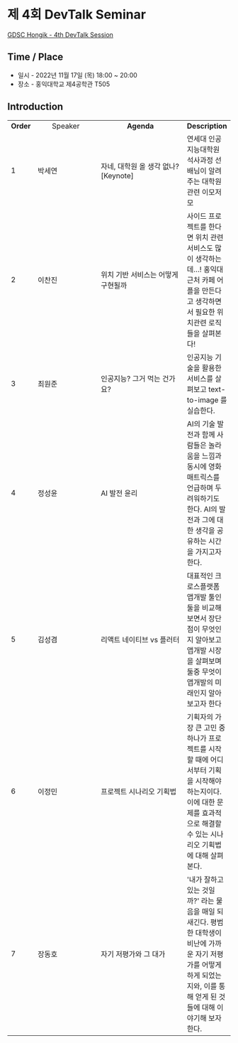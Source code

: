 # 제 4회 DevTalk Seminar

[GDSC Hongik - 4th DevTalk Session]()

## Time / Place

- 일시 - 2022년 11월 17일 (목) 18:00 ~ 20:00
- 장소 - 홍익대학교 제4공학관 T505

## Introduction

<table>
    <tr align="center">
        <td><B>Order</B></td>
        <td width = "170"<B>Speaker</B></td>
        <td width = "250"><B>Agenda</B></td>
        <td><B>Description</B></td>
    </tr>
    <tr>
        <td>1</td>
        <td>박세연</td>
        <td>자네, 대학원 올 생각 없나? [Keynote]</td>
        <td>연세대 인공지능대학원 석사과정 선배님이 알려주는 대학원 관련 이모저모</td>
    </tr>
    <tr>
        <td>2</td>
        <td>이찬진</td>
        <td>위치 기반 서비스는 어떻게 구현될까</td>
        <td>사이드 프로젝트를 한다면 위치 관련 서비스도 많이 생각하는데…! 홍익대 근처 카페 어플을 만든다고 생각하면서 필요한 위치관련 로직들을 살펴본다!</td>
    </tr>
    <tr>
        <td>3</td>
        <td>최원준</td>
        <td>인공지능? 그거 먹는 건가요?</td>
        <td>인공지능 기술을 활용한 서비스를 살펴보고 text-to-image 를 실습한다.</td>
    </tr>
    <tr>
        <td>4</td>
        <td>정성윤</td>
        <td>AI 발전 윤리</td>
        <td>AI의 기술 발전과 함께 사람들은 놀라움을 느낌과 동시에 영화 매트릭스를 언급하며 두려워하기도 한다. AI의 발전과 그에 대한 생각을 공유하는 시간을 가지고자 한다.</td>
    </tr>
    <tr>
        <td>5</td>
        <td>김성겸</td>
        <td>리액트 네이티브 vs 플러터</td>
        <td>대표적인 크로스플랫폼 앱개발 툴인 둘을 비교해보면서 장단점이 무엇인지 알아보고 앱개발 시장을 살펴보며 둘중 무엇이 앱개발의 미래인지 알아보고자 한다</td>
    </tr>
    <tr>
        <td>6</td>
        <td>이정민</td>
        <td>프로젝트 시나리오 기획법</td>
        <td>기획자의 가장 큰 고민 중 하나가 프로젝트를 시작할 때에 어디서부터 기획을 시작해야 하는지이다. 이에 대한 문제를 효과적으로 해결할 수 있는 시나리오 기획법에 대해 살펴본다.</td>
    </tr>
    <tr>
        <td>7</td>
        <td>장동호</td>
        <td>자기 저평가와 그 대가</td>
        <td>'내가 잘하고 있는 것일까?' 라는 물음을 매일 되새긴다. 평범한 대학생이 비난에 가까운 자기 저평가를 어떻게 하게 되었는지와, 이를 통해 얻게 된 것들에 대해 이야기해 보자 한다.</td>
    </tr>
</table>

